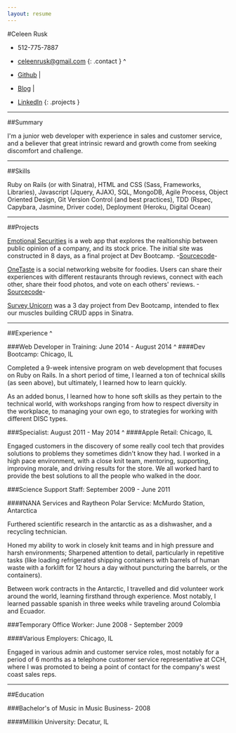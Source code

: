 ```yaml
---
layout: resume
---
```

#Celeen Rusk
* 512-775-7887
* [celeenrusk@gmail.com](mailto:celeenrusk@gmail.com)
{: .contact }
^

* [Github](http://www.github.com/celeen) \|
* [Blog](http://celeen.gtihub.io) \|
* [LinkedIn](http://www.linkedin.com/in/celeen)
{: .projects }

---

##Summary

I'm a junior web developer with experience in sales and customer service, and
a believer that great intrinsic reward and growth come from seeking discomfort and challenge.

---

##Skills

Ruby on Rails (or with Sinatra), HTML and CSS (Sass, Frameworks, Libraries), Javascript (Jquery, AJAX), SQL, MongoDB, Agile Process, Object Oriented Design, Git Version Control (and best practices), TDD (Rspec, Capybara, Jasmine, Driver code), Deployment (Heroku, Digital Ocean)

---

##Projects

[Emotional Securities](http://emotionalsecurities.herokuapp.com) is a web app that explores the realtionship between public opinion of a company, and its stock price. The initial site was constructed in 8 days, as a final project at Dev Bootcamp.
-[Sourcecode](https://github.com/celeen/EmotionalSecurities)-

[OneTaste](http://onetasteatatime.herokuapp.com) is a social networking website for foodies. Users can share their experiences with different restaurants through reviews, connect with each other, share their food photos, and vote on each others' reviews.
-[Sourcecode](https://github.com/tjhernandez34/OneTaste)-

[Survey Unicorn](surveyunicorn.herokuapp.com) was a 3 day project from Dev Bootcamp, intended to flex our muscles building CRUD apps in Sinatra.

---

##Experience
^

###Web Developer in Training: June 2014 - August 2014
^
####Dev Bootcamp: Chicago, IL

Completed a 9-week intensive program on web development that focuses on Ruby on Rails. In a short period of time, I learned a ton of technical skills (as seen above), but ultimately, I learned how to learn quickly.

As an added bonus, I learned how to hone soft skills as they pertain to the technical world, with workshops ranging from how to respect diversity in the workplace, to managing your own ego, to strategies for working with different DISC types.

###Specialist: August 2011 - May 2014
^
####Apple Retail: Chicago, IL

Engaged customers in the discovery of some really cool tech that provides solutions to problems they sometimes didn't know they had. I worked in a high pace environment, with a close knit team, mentoring, supporting, improving morale, and driving results for the store. We all worked hard to provide the best solutions to all the people who walked in the door.

###Science Support Staff: September 2009 - June 2011

####NANA Services and Raytheon Polar Service: McMurdo Station, Antarctica 

Furthered scientific research in the antarctic as as a dishwasher, and a recycling technician.

Honed my ability to work in closely knit teams and in high pressure and harsh environments;
Sharpened attention to detail, particularly in repetitive tasks (like loading refrigerated shipping containers with barrels of human waste with a forklift for 12 hours a day without puncturing the barrels, or the containers).

Between work contracts in the Antarctic, I travelled and did volunteer work around the world, learning firsthand through experience. Most notably, I learned passable spanish in three weeks while traveling around Colombia and Ecuador.

###Temporary Office Worker: June 2008 - September 2009

####Various Employers: Chicago, IL

Engaged in various admin and customer service roles, most notably for a period of 6 months as a telephone customer service representative at CCH, where I was promoted to being a point of contact for the company's west coast sales reps.

---

##Education

###Bachelor's of Music in Music Business- 2008

####Millikin University: Decatur, IL


